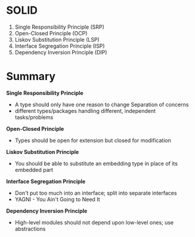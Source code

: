 # SOLID
 1. Single Responsibility Principle (SRP)
 2. Open-Closed Principle (OCP)    
 3. Liskov Substitution Principle (LSP)
 4. Interface Segregation Principle (ISP) 
 5. Dependency Inversion Principle (DIP)

# Summary

 **Single Responsibility Principle**
 - A type should only have one reason to change  Separation of concerns
 - different types/packages handling different, independent tasks/problems

**Open-Closed Principle**
 - Types should be open for extension but closed for modification

 
**Liskov Substitution Principle**
 - You should be able to substitute an embedding type in place of its
   embedded part

**Interface Segregation Principle**
 - Don't put too much into an interface; split into separate interfaces
 - YAGNI - You Ain't Going to Need It

**Dependency Inversion Principle**

 - High-level modules should not depend upon low-level ones; use abstractions

